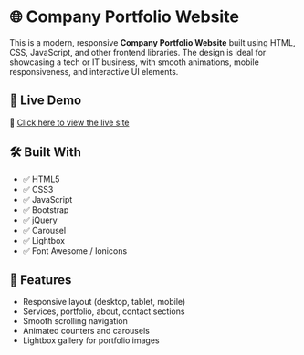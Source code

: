 # 🌐 Company Portfolio Website

This is a modern, responsive **Company Portfolio Website** built using HTML, CSS, JavaScript, and other frontend libraries. The design is ideal for showcasing a tech or IT business, with smooth animations, mobile responsiveness, and interactive UI elements.

## 🚀 Live Demo

🔗 [Click here to view the live site]( https://akansha2503.github.io/Company-Portfolio/)


## 🛠️ Built With

- ✅ HTML5
- ✅ CSS3
- ✅ JavaScript
- ✅ Bootstrap
- ✅ jQuery
- ✅ Carousel
- ✅ Lightbox
- ✅ Font Awesome / Ionicons

## 📂 Features

- Responsive layout (desktop, tablet, mobile)
- Services, portfolio, about, contact sections
- Smooth scrolling navigation
- Animated counters and carousels
- Lightbox gallery for portfolio images
